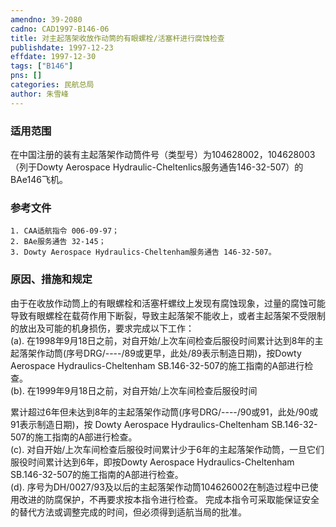 ```yaml
---
amendno: 39-2080  
cadno: CAD1997-B146-06  
title: 对主起落架收放作动筒的有眼螺栓/活塞杆进行腐蚀检查  
publishdate: 1997-12-23  
effdate: 1997-12-30  
tags: ["B146"]  
pns: []  
categories: 民航总局  
author: 朱雪峰  
---
```

  
### 适用范围  
在中国注册的装有主起落架作动筒件号（类型号）为104628002，104628003（列于Dowty Aerospace Hydraulic-Cheltenlics服务通告146-32-507）的BAe146飞机。  
  
<!--more-->  
### 参考文件  
    1. CAA适航指令 006-09-97；  
    2. BAe服务通告 32-145；  
    3. Dowty Aerospace Hydraulics-Cheltenham服务通告 146-32-507。  
  
### 原因、措施和规定  
由于在收放作动筒上的有眼螺栓和活塞杆螺纹上发现有腐蚀现象，过量的腐蚀可能导致有眼螺栓在载荷作用下断裂，导致主起落架不能收上，或者主起落架不受限制的放出及可能的机身损伤，要求完成以下工作：  
    (a). 在1998年9月18日之前，对自开始/上次车间检查后服役时间累计达到8年的主起落架作动筒(序号DRG/----/89或更早，此处/89表示制造日期)，按Dowty Aerospace Hydraulics-Cheltenham SB.146-32-507的施工指南的A部进行检查。  
    (b). 在1999年9月18日之前，对自开始/上次车间检查后服役时间  
  
累计超过6年但未达到8年的主起落架作动筒(序号DRG/----/90或91，此处/90或91表示制造日期)，按 Dowty Aerospace Hydraulics-Cheltenham SB.146-32-507的施工指南的A部进行检查。  
    (c). 对自开始/上次车间检查后服役时间累计少于6年的主起落架作动筒，一旦它们服役时间累计达到6年，即按Dowty Aerospace Hydraulics-Cheltenham SB.146-32-507的施工指南的A部进行检查。  
(d). 序号为DH/0027/93及以后的主起落架作动筒104626002在制造过程中已使用改进的防腐保护，不再要求按本指令进行检查。     完成本指令可采取能保证安全的替代方法或调整完成的时间，但必须得到适航当局的批准。  
